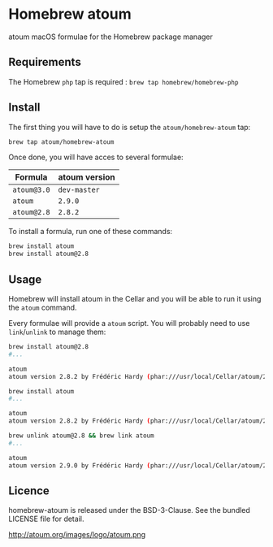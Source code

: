 # Homebrew atoum

atoum macOS formulae for the Homebrew package manager

## Requirements

The Homebrew `php` tap is required : `brew tap homebrew/homebrew-php`

## Install

The first thing you will have to do is setup the `atoum/homebrew-atoum` tap:

```sh
brew tap atoum/homebrew-atoum
```

Once done, you will have acces to several formulae:

| Formula     | atoum version |
|-------------|---------------|
| `atoum@3.0` | `dev-master`  |
| `atoum`     | `2.9.0`       |
| `atoum@2.8` | `2.8.2`       |

To install a formula, run one of these commands:

```sh
brew install atoum
brew install atoum@2.8
```

## Usage

Homebrew will install atoum in the Cellar and you will be able to run it using the `atoum` command.

Every formulae will provide a `atoum`  script. You will probably need to use `link`/`unlink` to manage them:

```sh
brew install atoum@2.8
#...

atoum
atoum version 2.8.2 by Frédéric Hardy (phar:///usr/local/Cellar/atoum/2.8.2/libexec/atoum.phar)

brew install atoum
#...

atoum
atoum version 2.8.2 by Frédéric Hardy (phar:///usr/local/Cellar/atoum/2.8.2/libexec/atoum.phar)

brew unlink atoum@2.8 && brew link atoum
#...

atoum
atoum version 2.9.0 by Frédéric Hardy (phar:///usr/local/Cellar/atoum/2.9.0/libexec/atoum.phar)
```

## Licence

homebrew-atoum is released under the BSD-3-Clause. See the bundled LICENSE file for detail.

http://atoum.org/images/logo/atoum.png